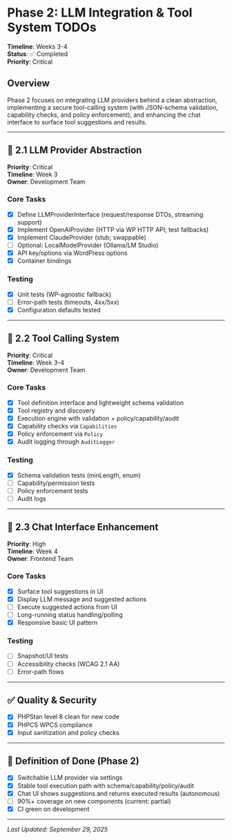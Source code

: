 # Phase 2: LLM Integration & Tool System TODOs

**Timeline**: Weeks 3-4  
**Status**: ✅ Completed  
**Priority**: Critical  

## Overview
Phase 2 focuses on integrating LLM providers behind a clean abstraction, implementing a secure tool-calling system (with JSON-schema validation, capability checks, and policy enforcement), and enhancing the chat interface to surface tool suggestions and results.

---

## 🔌 2.1 LLM Provider Abstraction
**Priority**: Critical  
**Timeline**: Week 3  
**Owner**: Development Team

### Core Tasks
- [x] Define LLMProviderInterface (request/response DTOs, streaming support)
- [x] Implement OpenAIProvider (HTTP via WP HTTP API; test fallbacks)
- [x] Implement ClaudeProvider (stub; swappable)
- [ ] Optional: LocalModelProvider (Ollama/LM Studio)
- [x] API key/options via WordPress options
- [x] Container bindings

### Testing
- [x] Unit tests (WP-agnostic fallback)
- [ ] Error-path tests (timeouts, 4xx/5xx)
- [x] Configuration defaults tested

---

## 🧰 2.2 Tool Calling System
**Priority**: Critical  
**Timeline**: Week 3-4  
**Owner**: Development Team

### Core Tasks
- [x] Tool definition interface and lightweight schema validation
- [x] Tool registry and discovery
- [x] Execution engine with validation + policy/capability/audit
- [x] Capability checks via `Capabilities`
- [x] Policy enforcement via `Policy`
- [x] Audit logging through `AuditLogger`

### Testing
- [x] Schema validation tests (minLength, enum)
- [ ] Capability/permission tests
- [ ] Policy enforcement tests
- [ ] Audit logs

---

## 💬 2.3 Chat Interface Enhancement
**Priority**: High  
**Timeline**: Week 4  
**Owner**: Frontend Team

### Core Tasks
- [x] Surface tool suggestions in UI
- [x] Display LLM message and suggested actions
- [ ] Execute suggested actions from UI
- [ ] Long-running status handling/polling
- [x] Responsive basic UI pattern

### Testing
- [ ] Snapshot/UI tests
- [ ] Accessibility checks (WCAG 2.1 AA)
- [ ] Error-path flows

---

## ✅ Quality & Security
- [x] PHPStan level 8 clean for new code
- [x] PHPCS WPCS compliance
- [x] Input sanitization and policy checks

---

## 🏁 Definition of Done (Phase 2)
- [x] Switchable LLM provider via settings
- [x] Stable tool execution path with schema/capability/policy/audit
- [x] Chat UI shows suggestions and returns executed results (autonomous)
- [ ] 90%+ coverage on new components (current: partial)
- [x] CI green on development

---

_Last Updated: September 29, 2025_
